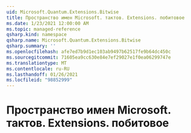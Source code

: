 ```yaml
---
uid: Microsoft.Quantum.Extensions.Bitwise
title: Пространство имен Microsoft. тактов. Extensions. побитовое
ms.date: 1/23/2021 12:00:00 AM
ms.topic: managed-reference
qsharp.kind: namespace
qsharp.name: Microsoft.Quantum.Extensions.Bitwise
qsharp.summary: ''
ms.openlocfilehash: afe7ed7b9d1ec103ab9497b62517fe9b64dc450c
ms.sourcegitcommit: 71605ea9cc630e84e7ef29027e1f0ea06299747e
ms.translationtype: MT
ms.contentlocale: ru-RU
ms.lasthandoff: 01/26/2021
ms.locfileid: "98852999"
---
```

# <a name="microsoftquantumextensionsbitwise-namespace"></a>Пространство имен Microsoft. тактов. Extensions. побитовое



